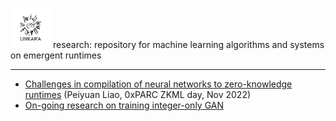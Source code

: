 <img src=https://raw.githubusercontent.com/zk-ml/linear-a-site/main/logo/linear-a-logo.png width=64/> research: repository for machine learning algorithms and systems on emergent runtimes

---------------

* [Challenges in compilation of neural networks to zero-knowledge runtimes](https://docs.google.com/presentation/d/1Nb5D6-EW_8McRkSGzUO5lwxZPvm6Rlx3eJyLn7DD6kI/edit?usp=sharing) (Peiyuan Liao, 0xPARC ZKML day, Nov 2022)
* [On-going research on training integer-only GAN](./integer_only_gan) 
